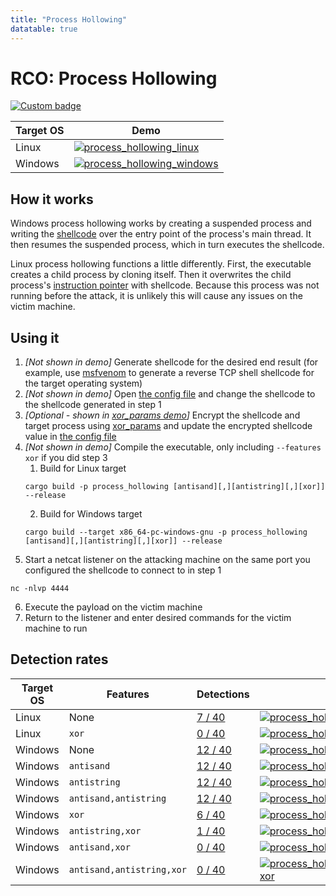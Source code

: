 ```yaml
---
title: "Process Hollowing"
datatable: true
---
```


# RCO: Process Hollowing

[![Custom badge](https://img.shields.io/endpoint?url=https%3A%2F%2Fraw.githubusercontent.com%2Fkmanc%2Fremote_code_oxidation%2Fmaster%2F.custom_shields%2Fprocess_hollowing.json)](https://github.com/kmanc/remote_code_oxidation/tree/master/process_hollowing)

<div class="datatable-begin"></div>

Target OS | Demo
--------- | ----
Linux     | [![process_hollowing_linux](/assets/gifs/process_hollowing.gif)](https://raw.githubusercontent.com/kmanc/remote_code_oxidation/gh-pages/assets/gifs/process_hollowing.gif)
Windows   | [![process_hollowing_windows](/assets/gifs/process_hollowing_windows.gif)](https://raw.githubusercontent.com/kmanc/remote_code_oxidation/gh-pages/assets/gifs/process_hollowing_windows.gif)

<div class="datatable-end"></div>

## How it works

Windows process hollowing works by creating a suspended process and writing the [shellcode](https://en.wikipedia.org/wiki/Shellcode) over the entry point of the process's main thread. It then resumes the suspended process, which in turn executes the shellcode.

Linux process hollowing functions a little differently. First, the executable creates a child process by cloning itself. Then it overwrites the child process's [instruction pointer](https://datacadamia.com/computer/instruction/instruction_pointer) with shellcode. Because this process was not running before the attack, it is unlikely this will cause any issues on the victim machine.


## Using it

1.  *[Not shown in demo]* Generate shellcode for the desired end result (for example, use [msfvenom](https://book.hacktricks.xyz/shells/shells/msfvenom) to generate a reverse TCP shell shellcode for the target operating system)
2.  *[Not shown in demo]* Open [the config file](https://github.com/kmanc/remote_code_oxidation/blob/master/rco_config/src/lib.rs) 
and change the shellcode to the shellcode generated in step 1
3.  *[Optional - shown in [xor_params demo](https://kmanc.github.io/remote_code_oxidation/xor_params.html)]* Encrypt the shellcode and target process using [xor_params](https://github.com/kmanc/remote_code_oxidation/blob/master/xor_shellcode) and update the encrypted shellcode value in [the config file](https://github.com/kmanc/remote_code_oxidation/blob/master/rco_config/src/lib.rs)  
4.  *[Not shown in demo]* Compile the executable, only including `--features xor` if you did step 3
    1.  Build for Linux target
    ```commandline
    cargo build -p process_hollowing [antisand][,][antistring][,][xor]] --release
    ```
    2.  Build for Windows target
    ```commandline
    cargo build --target x86_64-pc-windows-gnu -p process_hollowing [antisand][,][antistring][,][xor]] --release
    ```
5.  Start a netcat listener on the attacking machine on the same port you configured the shellcode to connect to in step 1
```commandline
nc -nlvp 4444
```   
6.  Execute the payload on the victim machine
7.  Return to the listener and enter desired commands for the victim machine to run


## Detection rates

<div class="datatable-begin"></div>

Target OS | Features                      | Detections                             | Screenshot
--------- | ----------------------------- | -------------------------------------- | ----------
Linux     | None                      | [7 / 40](https://kleenscan.com/scan_result/1177abafe77dc580337ec6294c68bdc4873ceb36a4eeac057fd0673c3ae50e7f)  | [![process_hollowing_linux](/assets/images/process_hollowing.png)](https://raw.githubusercontent.com/kmanc/remote_code_oxidation/gh-pages/assets/images/process_hollowing.png)
Linux     | `xor`                     | [0 / 40](https://kleenscan.com/scan_result/8a0268ca750a14fc93f40f6b1864f13ce94318c4c4a7ecc49dfeb332b9c9d860)  | [![process_hollowing_linux_xor](/assets/images/process_hollowing_xor.png)](https://raw.githubusercontent.com/kmanc/remote_code_oxidation/gh-pages/assets/images/process_hollowing_xor.png)
Windows   | None                      | [12 / 40](https://kleenscan.com/scan_result/dd7858b48235bc782383fa5a929125369c7918d3c119a9196b0fdab791624763) | [![process_hollowing_windows](/assets/images/process_hollowing_exe.png)](https://raw.githubusercontent.com/kmanc/remote_code_oxidation/gh-pages/assets/images/process_hollowing_exe.png)
Windows   | `antisand`                | [12 / 40](https://kleenscan.com/scan_result/dc73a322924b772b90957aaffe8d2735acd6d6049e0607a1befada2bc5aa86f3) | [![process_hollowing_windows_antisand](/assets/images/process_hollowing_antisand_exe.png)](https://raw.githubusercontent.com/kmanc/remote_code_oxidation/gh-pages/assets/images/process_hollowing_antisand_exe.png)
Windows   | `antistring`              | [12 / 40](https://kleenscan.com/scan_result/1505ac5f33afe16a79796045d80c6c55617944c86396411487f1cbd934e875fb) | [![process_hollowing_windows_antistring](/assets/images/process_hollowing_antistring_exe.png)](https://raw.githubusercontent.com/kmanc/remote_code_oxidation/gh-pages/assets/images/process_hollowing_antistring_exe.png)
Windows   | `antisand,antistring`     | [12 / 40](https://kleenscan.com/scan_result/177242f39b392107e4953a8cb717afbc6f912daa5bd9ec8d71a959834942db8d) | [![process_hollowing_windows_antisand_antistring](/assets/images/process_hollowing_antisand_antistring_exe.png)](https://raw.githubusercontent.com/kmanc/remote_code_oxidation/gh-pages/assets/images/process_hollowing_antisand_antistring_exe.png)
Windows   | `xor`                     | [6 / 40](https://kleenscan.com/scan_result/455d775c517cf26a6e83a42b3eae7982364d8a8174127eca377094c05e0dd948)  | [![process_hollowing_windows_xor](/assets/images/process_hollowing_xor_exe.png)](https://raw.githubusercontent.com/kmanc/remote_code_oxidation/gh-pages/assets/images/process_hollowing_xor_exe.png)
Windows   | `antistring,xor`          | [1 / 40](https://kleenscan.com/scan_result/e6214cb0175737d1e3bba8bafbaa17d5aa575f613dab718a6d35dd46c7af8767)  | [![process_hollowing_windows_antistring_xor](/assets/images/process_hollowing_antistring_xor_exe.png)](https://raw.githubusercontent.com/kmanc/remote_code_oxidation/gh-pages/assets/images/process_hollowing_antistring_xor_exe.png)
Windows   | `antisand,xor`            | [0 / 40](https://kleenscan.com/scan_result/de899245ec6a258d741b6243d18cf10fae5e6a1fe344ab3d02f17899a67d2bb7)  | [![process_hollowing_windows_antisand_xor](/assets/images/process_hollowing_antisand_xor_exe.png)](https://raw.githubusercontent.com/kmanc/remote_code_oxidation/gh-pages/assets/images/process_hollowing_antisand_xor_exe.png)
Windows   | `antisand,antistring,xor` | [0 / 40](https://kleenscan.com/scan_result/49f53e2e15b86d9e5425d684e9ab964289d2d96fef8ca61ba927e3826ebd0392)  | [![process_hollowing_windows_antisand_antistring_xor](/assets/images/process_hollowing_antisand_antistring_xor_exe.png)](https://raw.githubusercontent.com/kmanc/remote_code_oxidation/gh-pages/assets/images/process_hollowing_antisand_antistring_xor_exe.png)

<div class="datatable-end"></div>
